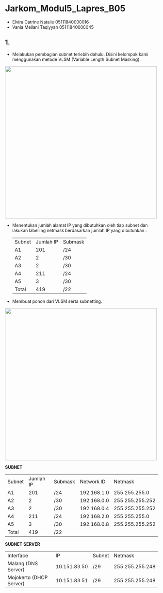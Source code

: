 # Jarkom_Modul5_Lapres_B05

- Elvira Catrine Natalie 05111840000016
- Vania Meilani Taqiyyah 05111840000045

## 1.
- Melakukan pembagian subnet terlebih dahulu. Disini kelompok kami menggunakan metode VLSM (Variable Length Subnet Masking).
<img src="https://user-images.githubusercontent.com/61219556/103123551-51302000-46b7-11eb-96e0-b7cf9f43c9b5.jpg" width="500" height="auto">

- Menentukan jumlah alamat IP yang dibutuhkan oleh tiap subnet dan lakukan labelling netmask berdasarkan jumlah IP yang dibutuhkan :
	<!DOCTYPE html>
	<html>
	<head>
		<meta charset="utf-8">
	</head>
	<body>

	 <table>
		<tr>
			<td> Subnet </td>
			<td> Jumlah IP </td>
	    <td> Submask </td>
		</tr>
		<tr>
			<td> A1 </td>
			<td> 201 </td>
	    <td> /24 </td>
		</tr>
	  <tr>
			<td> A2 </td>
			<td> 2 </td>
	    <td> /30 </td>
		</tr>
	  <tr>
			<td> A3 </td>
			<td> 2 </td>
	    <td> /30 </td>
		</tr><tr>
			<td> A4 </td>
			<td> 211 </td>
	    <td> /24 </td>
		</tr>
	  <tr>
			<td> A5 </td>
			<td> 3 </td>
	    <td> /30 </td>
		</tr>
	  <tr>
			<td> Total </td>
			<td> 419 </td>
	    <td> /22 </td>
		</tr>
	 </table>

	</body>
	</html>

- Membuat pohon dari VLSM serta subnetting.
<img src="https://user-images.githubusercontent.com/61219556/103123987-b6d0dc00-46b8-11eb-9433-eda56166f8eb.png" width="500" height="auto">

**SUBNET**
	<!DOCTYPE html>
	<html>
	<head>
		<meta charset="utf-8">
	</head>
	<body>
	 <table>
		<tr>
			<td> Subnet </td>
			<td> Jumlah IP </td>
			<td> Submask </td>
			<td> Network ID </td>
			<td> Netmask </td>
		</tr>
		<tr>
			<td> A1 </td>
			<td> 201 </td>
			<td> /24 </td>
			<td> 192.168.1.0 </td>
			<td> 255.255.255.0 </td>
		</tr>
		 <tr>
			<td> A2 </td>
			<td> 2 </td>
			<td> /30 </td>
			<td> 192.168.0.0 </td>
			<td> 255.255.255.252 </td>
		</tr>
		 <tr>
			<td> A3 </td>
			<td> 2 </td>
			<td> /30 </td>
			<td> 192.168.0.4 </td>
			<td> 255.255.255.252 </td>
		</tr>
		 <tr>
			<td> A4 </td>
			<td> 211 </td>
			<td> /24 </td>
			<td> 192.168.2.0 </td>
			<td> 255.255.255.0 </td>
		</tr>
		 <tr>
			<td> A5 </td>
			<td> 3 </td>
			<td> /30 </td>
			<td> 192.168.0.8 </td>
			<td> 255.255.255.252 </td>
		</tr>
		 <tr>
			<td> Total </td>
			<td> 419 </td>
			<td> /22 </td>
			<td>  </td>
			<td>  </td>
		</tr>
	 </table>
	</body>
	</html>
	
**SUBNET SERVER**
	<!DOCTYPE html>
	<html>
	<head>
		<meta charset="utf-8">
	</head>
	<body>
	 <table>
		<tr>
			<td> Interface </td>
			<td> IP </td>
			<td> Subnet </td>
			<td> Netmask </td>
		</tr>
		<tr>
			<td> Malang (DNS Server) </td>
			<td> 10.151.83.50 </td>
			<td> /29 </td>
			<td> 255.255.255.248 </td>
		</tr>
		<tr>
			<td> Mojokerto (DHCP Server) </td>
			<td> 10.151.83.51 </td>
			<td> /29 </td>
			<td> 255.255.255.248 </td>
		</tr>
	 </table>
	</body>
	</html>

